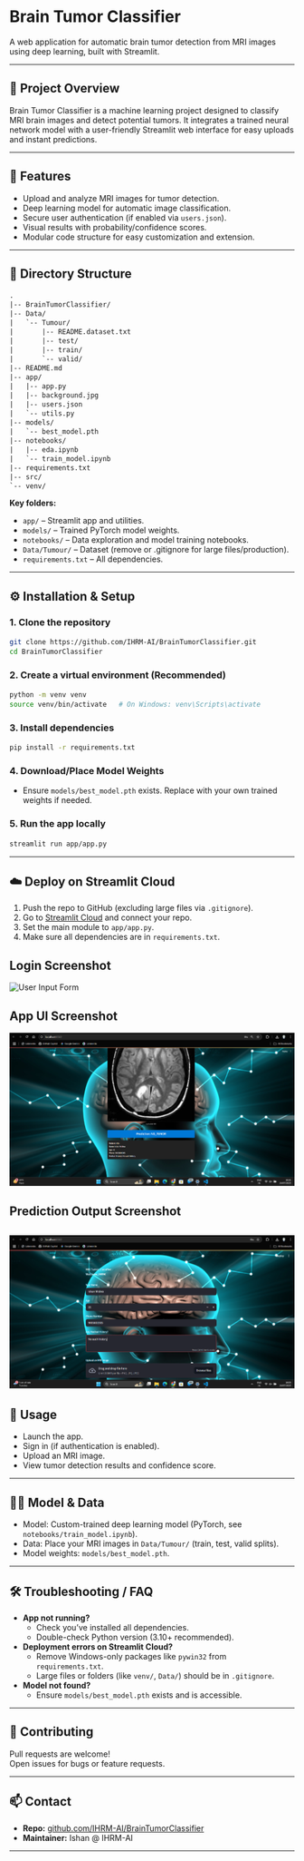 # Brain Tumor Classifier

A web application for automatic brain tumor detection from MRI images using deep learning, built with Streamlit.

---

## 🧠 Project Overview

Brain Tumor Classifier is a machine learning project designed to classify MRI brain images and detect potential tumors. It integrates a trained neural network model with a user-friendly Streamlit web interface for easy uploads and instant predictions.

---

## 🚀 Features

- Upload and analyze MRI images for tumor detection.
- Deep learning model for automatic image classification.
- Secure user authentication (if enabled via `users.json`).
- Visual results with probability/confidence scores.
- Modular code structure for easy customization and extension.

---

## 📁 Directory Structure

```
.
|-- BrainTumorClassifier/
|-- Data/
|   `-- Tumour/
|       |-- README.dataset.txt
|       |-- test/
|       |-- train/
|       `-- valid/
|-- README.md
|-- app/
|   |-- app.py
|   |-- background.jpg
|   |-- users.json
|   `-- utils.py
|-- models/
|   `-- best_model.pth
|-- notebooks/
|   |-- eda.ipynb
|   `-- train_model.ipynb
|-- requirements.txt
|-- src/
`-- venv/
```

**Key folders:**
- `app/` – Streamlit app and utilities.
- `models/` – Trained PyTorch model weights.
- `notebooks/` – Data exploration and model training notebooks.
- `Data/Tumour/` – Dataset (remove or .gitignore for large files/production).
- `requirements.txt` – All dependencies.

---

## ⚙️ Installation & Setup

### 1. Clone the repository

```bash
git clone https://github.com/IHRM-AI/BrainTumorClassifier.git
cd BrainTumorClassifier
```

### 2. Create a virtual environment (Recommended)

```bash
python -m venv venv
source venv/bin/activate   # On Windows: venv\Scripts\activate
```

### 3. Install dependencies

```bash
pip install -r requirements.txt
```

### 4. Download/Place Model Weights

- Ensure `models/best_model.pth` exists. Replace with your own trained weights if needed.

### 5. Run the app locally

```bash
streamlit run app/app.py
```

---

## ☁️ Deploy on Streamlit Cloud

1. Push the repo to GitHub (excluding large files via `.gitignore`).
2. Go to [Streamlit Cloud](https://share.streamlit.io/) and connect your repo.
3. Set the main module to `app/app.py`.
4. Make sure all dependencies are in `requirements.txt`.

## Login Screenshot
![User Input Form](images/screenshot3.png)
## App UI Screenshot
![User Input Form](images/screenshot1.png)
## Prediction Output Screenshot
![Prediction Result](images/screenshot2.png)
---

## 📝 Usage

- Launch the app.
- Sign in (if authentication is enabled).
- Upload an MRI image.
- View tumor detection results and confidence score.

---

## 🧑‍🔬 Model & Data

- Model: Custom-trained deep learning model (PyTorch, see `notebooks/train_model.ipynb`).
- Data: Place your MRI images in `Data/Tumour/` (train, test, valid splits).
- Model weights: `models/best_model.pth`.

---

## 🛠️ Troubleshooting / FAQ

- **App not running?**  
  - Check you’ve installed all dependencies.
  - Double-check Python version (3.10+ recommended).
- **Deployment errors on Streamlit Cloud?**  
  - Remove Windows-only packages like `pywin32` from `requirements.txt`.
  - Large files or folders (like `venv/`, `Data/`) should be in `.gitignore`.
- **Model not found?**  
  - Ensure `models/best_model.pth` exists and is accessible.

---

## 🤝 Contributing

Pull requests are welcome!  
Open issues for bugs or feature requests.

---

## 📫 Contact

- **Repo:** [github.com/IHRM-AI/BrainTumorClassifier](https://github.com/IHRM-AI/BrainTumorClassifier)
- **Maintainer:** Ishan @ IHRM-AI

---
